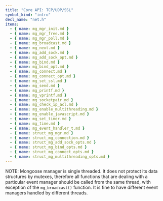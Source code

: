 ```yaml
---
title: "Core API: TCP/UDP/SSL"
symbol_kind: "intro"
decl_name: "net.h"
items:
  - { name: mg_mgr_init.md }
  - { name: mg_mgr_free.md }
  - { name: mg_mgr_poll.md }
  - { name: mg_broadcast.md }
  - { name: mg_next.md }
  - { name: mg_add_sock.md }
  - { name: mg_add_sock_opt.md }
  - { name: mg_bind.md }
  - { name: mg_bind_opt.md }
  - { name: mg_connect.md }
  - { name: mg_connect_opt.md }
  - { name: mg_set_ssl.md }
  - { name: mg_send.md }
  - { name: mg_printf.md }
  - { name: mg_vprintf.md }
  - { name: mg_socketpair.md }
  - { name: mg_check_ip_acl.md }
  - { name: mg_enable_multithreading.md }
  - { name: mg_enable_javascript.md }
  - { name: mg_set_timer.md }
  - { name: mg_time.md }
  - { name: mg_event_handler_t.md }
  - { name: struct_mg_mgr.md }
  - { name: struct_mg_connection.md }
  - { name: struct_mg_add_sock_opts.md }
  - { name: struct_mg_bind_opts.md }
  - { name: struct_mg_connect_opts.md }
  - { name: struct_mg_multithreading_opts.md }
---
```


NOTE: Mongoose manager is single threaded. It does not protect
its data structures by mutexes, therefore all functions that are dealing
with a particular event manager should be called from the same thread,
with exception of the `mg_broadcast()` function. It is fine to have different
event managers handled by different threads.

